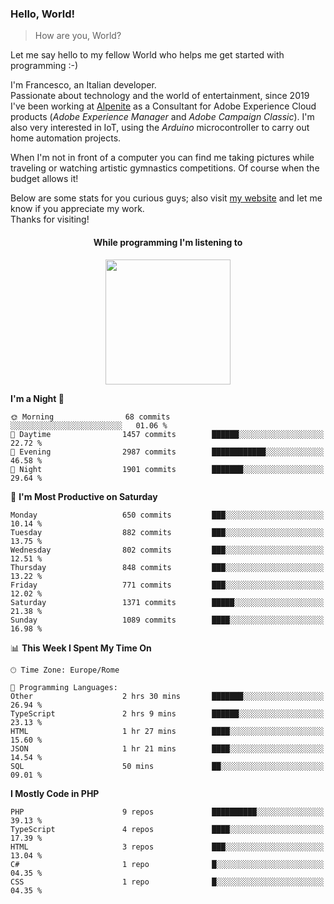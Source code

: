### Hello, World!

> How are you, World?

Let me say hello to my fellow World who helps me get started with programming :-)

I'm Francesco, an Italian developer.  
Passionate about technology and the world of entertainment, since 2019 I've been working at [Alpenite](https://www.alpenite.com) as a Consultant for Adobe Experience Cloud products (*Adobe Experience Manager* and *Adobe Campaign Classic*). I'm also very interested in IoT, using the *Arduino* microcontroller to carry out home automation projects.

When I'm not in front of a computer you can find me taking pictures while traveling or watching artistic gymnastics competitions. Of course when the budget allows it!

Below are some stats for you curious guys; also visit [my website](https://www.francescorega.eu) and let me know if you appreciate my work.  
Thanks for visiting!

<div align="center">
  <h4>While programming I'm listening to</h4>
  <a href="https://apps.francescorega.eu/now-playing/11147232609" target="_blank"><img src="https://apps.francescorega.eu/now-playing/11147232609" width="200"></a>
</div>

<!--START_SECTION:waka-->
**I'm a Night 🦉** 

```text
🌞 Morning                68 commits          ░░░░░░░░░░░░░░░░░░░░░░░░░   01.06 % 
🌆 Daytime                1457 commits        ██████░░░░░░░░░░░░░░░░░░░   22.72 % 
🌃 Evening                2987 commits        ████████████░░░░░░░░░░░░░   46.58 % 
🌙 Night                  1901 commits        ███████░░░░░░░░░░░░░░░░░░   29.64 % 
```
📅 **I'm Most Productive on Saturday** 

```text
Monday                   650 commits         ███░░░░░░░░░░░░░░░░░░░░░░   10.14 % 
Tuesday                  882 commits         ███░░░░░░░░░░░░░░░░░░░░░░   13.75 % 
Wednesday                802 commits         ███░░░░░░░░░░░░░░░░░░░░░░   12.51 % 
Thursday                 848 commits         ███░░░░░░░░░░░░░░░░░░░░░░   13.22 % 
Friday                   771 commits         ███░░░░░░░░░░░░░░░░░░░░░░   12.02 % 
Saturday                 1371 commits        █████░░░░░░░░░░░░░░░░░░░░   21.38 % 
Sunday                   1089 commits        ████░░░░░░░░░░░░░░░░░░░░░   16.98 % 
```


📊 **This Week I Spent My Time On** 

```text
🕑︎ Time Zone: Europe/Rome

💬 Programming Languages: 
Other                    2 hrs 30 mins       ███████░░░░░░░░░░░░░░░░░░   26.94 % 
TypeScript               2 hrs 9 mins        ██████░░░░░░░░░░░░░░░░░░░   23.13 % 
HTML                     1 hr 27 mins        ████░░░░░░░░░░░░░░░░░░░░░   15.60 % 
JSON                     1 hr 21 mins        ████░░░░░░░░░░░░░░░░░░░░░   14.54 % 
SQL                      50 mins             ██░░░░░░░░░░░░░░░░░░░░░░░   09.01 % 
```

**I Mostly Code in PHP** 

```text
PHP                      9 repos             ██████████░░░░░░░░░░░░░░░   39.13 % 
TypeScript               4 repos             ████░░░░░░░░░░░░░░░░░░░░░   17.39 % 
HTML                     3 repos             ███░░░░░░░░░░░░░░░░░░░░░░   13.04 % 
C#                       1 repo              █░░░░░░░░░░░░░░░░░░░░░░░░   04.35 % 
CSS                      1 repo              █░░░░░░░░░░░░░░░░░░░░░░░░   04.35 % 
```




<!--END_SECTION:waka-->
